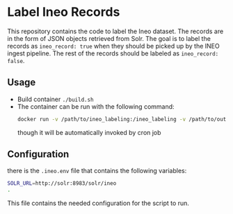 # Label Ineo Records

This repository contains the code to label the Ineo dataset. The records are in the form of JSON objects retrieved
from Solr. The goal is to label the records as `ineo_record: true` when they should be picked up by the INEO ingest 
pipeline. The rest of the records should be labeled as `ineo_record: false`.

## Usage
 * Build container ```./build.sh```
 * The container can be run with the following command:
    ```bash
    docker run -v /path/to/ineo_labeling:/ineo_labeling -v /path/to/output:/output -it ineo_labeling
    ```
   though it will be automatically invoked by cron job

## Configuration
there is the `.ineo.env` file that contains the following variables:
```bash
SOLR_URL=http://solr:8983/solr/ineo
.
```
This file contains the needed configuration for the script to run.

